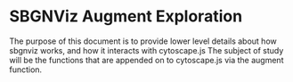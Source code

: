 # SBGNViz Augment Exploration

The purpose of this document is to provide lower level details about how sbgnviz works, and how it interacts with cytoscape.js
The subject of study will be the functions that are appended on to cytoscape.js via the augment function.


